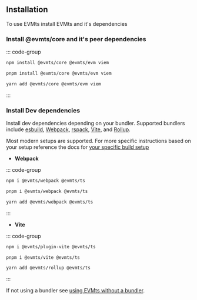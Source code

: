 ## Installation

To use EVMts install EVMts and it's dependencies

### Install @evmts/core and it's peer dependencies

::: code-group

```bash [npm]
npm install @evmts/core @evmts/evm viem
```

```bash [pnpm]
pnpm install @evmts/core @evmts/evm viem
```

```bash [yarn]
yarn add @evmts/core @evmts/evm viem
```

:::

### Install Dev dependencies

Install dev dependencies depending on your bundler. Supported bundlers include [esbuild](https://esbuild.github.io/), [Webpack](https://webpack.js.org/), [rspack](https://www.rspack.dev/guide/introduction.html), [Vite](https://vitejs.dev/), and [Rollup](https://github.com/rollup/rollup).

Most modern setups are supported. For more specific instructions based on your setup reference the docs for [your specific build setup](../guide/build-guides)

- **Webpack**

::: code-group

```bash [npm]
npm i @evmts/webpack @evmts/ts
```

```bash [pnpm]
pnpm i @evmts/webpack @evmts/ts
```

```bash [yarn]
yarn add @evmts/webpack @evmts/ts
```

:::

- **Vite**

::: code-group

```bash [npm]
npm i @evmts/plugin-vite @evmts/ts
```

```bash [pnpm]
pnpm i @evmts/vite @evmts/ts
```

```bash [yarn]
yarn add @evmts/rollup @evmts/ts
```

:::

If not using a bundler see [using EVMts without a bundler](../guide/using-evmts-without-plugins.md).
